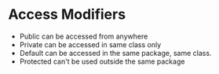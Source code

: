 # Access Modifiers
- Public can be accessed from anywhere
- Private can be accessed in same class only
- Default can be accessed in the same package, same class.
- Protected can't be used outside the same package

